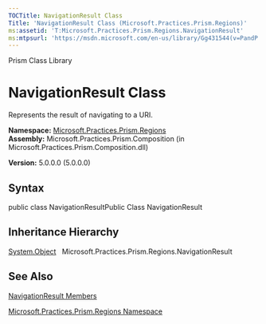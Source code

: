 ```yaml
---
TOCTitle: NavigationResult Class
Title: 'NavigationResult Class (Microsoft.Practices.Prism.Regions)'
ms:assetid: 'T:Microsoft.Practices.Prism.Regions.NavigationResult'
ms:mtpsurl: 'https://msdn.microsoft.com/en-us/library/Gg431544(v=PandP.50)'
---
```


Prism Class Library

NavigationResult Class
======================

Represents the result of navigating to a URI.

**Namespace:** [Microsoft.Practices.Prism.Regions](https://msdn.microsoft.com/library/microsoft.practices.prism.regions)
**Assembly:** Microsoft.Practices.Prism.Composition (in Microsoft.Practices.Prism.Composition.dll)

**Version:** 5.0.0.0 (5.0.0.0)

## Syntax


public class NavigationResultPublic Class NavigationResult

Inheritance Hierarchy
---------------------

<span id="familyToggle"></span>[System.Object](http://msdn.microsoft.com/en-us/library/e5kfa45b)
  Microsoft.Practices.Prism.Regions.NavigationResult

See Also
--------


[NavigationResult Members](https://msdn.microsoft.com/allmembers.t:microsoft.practices.prism.regions.navigationresult)

[Microsoft.Practices.Prism.Regions Namespace](https://msdn.microsoft.com/library/microsoft.practices.prism.regions)
